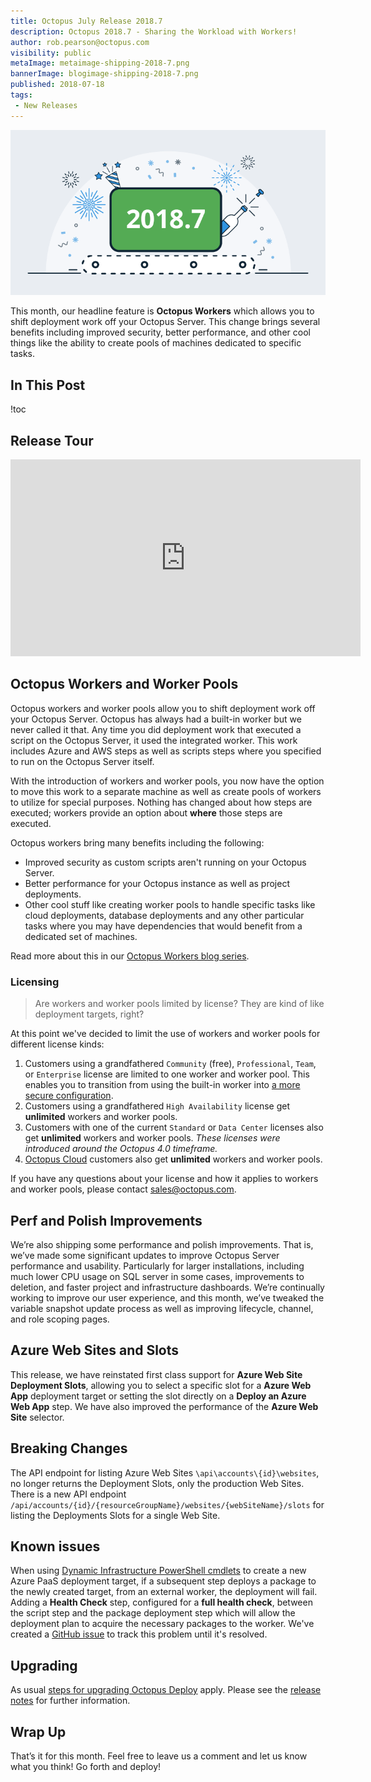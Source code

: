 ```yaml
---
title: Octopus July Release 2018.7
description: Octopus 2018.7 - Sharing the Workload with Workers!
author: rob.pearson@octopus.com
visibility: public
metaImage: metaimage-shipping-2018-7.png
bannerImage: blogimage-shipping-2018-7.png
published: 2018-07-18
tags:
 - New Releases
---
```


![Octopus Deploy 2018.7 release banner](blogimage-shipping-2018-7.png)

This month, our headline feature is **Octopus Workers** which allows you to shift deployment work off your Octopus Server.  This change brings several benefits including improved security, better performance, and other cool things like the ability to create pools of machines dedicated to specific tasks.

## In This Post

!toc

## Release Tour

<iframe width="560" height="315" src="https://www.youtube.com/embed/N4uBvgB3ehM" frameborder="0" allowfullscreen></iframe>

## Octopus Workers and Worker Pools

Octopus workers and worker pools allow you to shift deployment work off your Octopus Server. Octopus has always had a built-in worker but we never called it that. Any time you did deployment work that executed a script on the Octopus Server, it used the integrated worker. This work includes Azure and AWS steps as well as scripts steps where you specified to run on the Octopus Server itself.

With the introduction of workers and worker pools, you now have the option to move this work to a separate machine as well as create pools of workers to utilize for special purposes. Nothing has changed about how steps are executed; workers provide an option about **where** those steps are executed.

Octopus workers bring many benefits including the following:

* Improved security as custom scripts aren't running on your Octopus Server.
* Better performance for your Octopus instance as well as project deployments.
* Other cool stuff like creating worker pools to handle specific tasks like cloud deployments, database deployments and any other particular tasks where you may have dependencies that would benefit from a dedicated set of machines.

Read more about this in our [Octopus Workers blog series](https://octopus.com/blog/tag/Workers).

### Licensing

> Are workers and worker pools limited by license? They are kind of like deployment targets, right?

At this point we've decided to limit the use of workers and worker pools for different license kinds:

1. Customers using a grandfathered `Community` (free), `Professional`, `Team`, or `Enterprise` license are limited to one worker and worker pool. This enables you to transition from using the built-in worker into [a more secure configuration](https://octopus.com/docs/administration/security/hardening-octopus#configuring-workers).
1. Customers using a grandfathered `High Availability` license get **unlimited** workers and worker pools.
1. Customers with one of the current `Standard` or `Data Center` licenses also get **unlimited** workers and worker pools. _These licenses were introduced around the Octopus 4.0 timeframe._
1. [Octopus Cloud](https://octopus.com/cloud) customers also get **unlimited** workers and worker pools.

If you have any questions about your license and how it applies to workers and worker pools, please contact [sales@octopus.com](mailto:sales@octopus.com).

## Perf and Polish Improvements

We’re also shipping some performance and polish improvements. That is, we’ve made some significant updates to improve Octopus Server performance and usability. Particularly for larger installations, including much lower CPU usage on SQL server in some cases, improvements to deletion, and faster project and infrastructure dashboards. We’re continually working to improve our user experience, and this month, we’ve tweaked the variable snapshot update process as well as improving lifecycle, channel, and role scoping pages.

## Azure Web Sites and Slots

This release, we have reinstated first class support for **Azure Web Site Deployment Slots**, allowing you to select a specific slot for a **Azure Web App** deployment target or setting the slot directly on a **Deploy an Azure Web App** step. We have also improved the performance of the **Azure Web Site** selector.

## Breaking Changes

The API endpoint for listing Azure Web Sites `\api\accounts\{id}\websites`, no longer returns the Deployment Slots, only the production Web Sites. There is a new API endpoint `/api/accounts/{id}/{resourceGroupName}/websites/{webSiteName}/slots` for listing the Deployments Slots for a single Web Site.

## Known issues

When using [Dynamic Infrastructure PowerShell cmdlets](https://octopus.com/docs/infrastructure/dynamic-infrastructure/azure-web-app-target) to create a new Azure PaaS deployment target, if a subsequent step deploys a package to the newly created target, from an external worker, the deployment will fail. Adding a **Health Check** step, configured for a **full health check**, between the script step and the package deployment step which will allow the deployment plan to acquire the necessary packages to the worker. We've created a [GitHub issue](https://github.com/OctopusDeploy/Issues/issues/4731) to track this problem until it's resolved.

## Upgrading

As usual [steps for upgrading Octopus Deploy](https://octopus.com/docs/administration/upgrading) apply. Please see the [release notes](https://octopus.com/downloads/compare?to=2018.7.0) for further information.

## Wrap Up

That’s it for this month. Feel free to leave us a comment and let us know what you think! Go forth and deploy!
